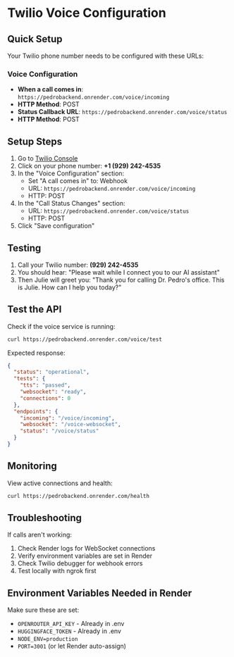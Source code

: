 # Twilio Voice Configuration

## Quick Setup

Your Twilio phone number needs to be configured with these URLs:

### Voice Configuration
- **When a call comes in**: `https://pedrobackend.onrender.com/voice/incoming`
- **HTTP Method**: POST
- **Status Callback URL**: `https://pedrobackend.onrender.com/voice/status`
- **HTTP Method**: POST

## Setup Steps

1. Go to [Twilio Console](https://console.twilio.com/us1/develop/phone-numbers/manage/incoming)
2. Click on your phone number: **+1 (929) 242-4535**
3. In the "Voice Configuration" section:
   - Set "A call comes in" to: Webhook
   - URL: `https://pedrobackend.onrender.com/voice/incoming`
   - HTTP: POST
4. In the "Call Status Changes" section:
   - URL: `https://pedrobackend.onrender.com/voice/status`
   - HTTP: POST
5. Click "Save configuration"

## Testing

1. Call your Twilio number: **(929) 242-4535**
2. You should hear: "Please wait while I connect you to our AI assistant"
3. Then Julie will greet you: "Thank you for calling Dr. Pedro's office. This is Julie. How can I help you today?"

## Test the API

Check if the voice service is running:
```bash
curl https://pedrobackend.onrender.com/voice/test
```

Expected response:
```json
{
  "status": "operational",
  "tests": {
    "tts": "passed",
    "websocket": "ready",
    "connections": 0
  },
  "endpoints": {
    "incoming": "/voice/incoming",
    "websocket": "/voice-websocket",
    "status": "/voice/status"
  }
}
```

## Monitoring

View active connections and health:
```bash
curl https://pedrobackend.onrender.com/health
```

## Troubleshooting

If calls aren't working:
1. Check Render logs for WebSocket connections
2. Verify environment variables are set in Render
3. Check Twilio debugger for webhook errors
4. Test locally with ngrok first

## Environment Variables Needed in Render

Make sure these are set:
- `OPENROUTER_API_KEY` - Already in .env
- `HUGGINGFACE_TOKEN` - Already in .env
- `NODE_ENV=production`
- `PORT=3001` (or let Render auto-assign)